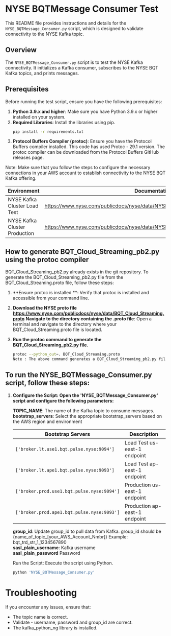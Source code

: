 
# NYSE BQTMessage Consumer Test

This README file provides instructions and details for the `NYSE_BQTMessage_Consumer.py` script, which is designed to validate connectivity to the NYSE Kafka topic.

## Overview

The `NYSE_BQTMessage_Consumer.py` script is to test the NYSE Kafka connectivity. It initializes a Kafka consumer, subscribes to the NYSE BQT Kafka topics, and prints messages.

## Prerequisites

Before running the test script, ensure you have the following prerequisites:

1. **Python 3.9.x and higher**: Make sure you have Python 3.9.x or higher installed on your system.
2. **Required Libraries**: Install the libraries using pip.
   ```sh
   pip install -r requirements.txt
3. **Protocol Buffers Compiler (protoc)**: Ensure you have the Protocol Buffers compiler installed. This code has used Protoc - 29.1 version.
    The protoc compiler can be downloaded from the Protocol Buffers GitHub releases page. 

Note: Make sure that you follow the steps to configure the necessary connections in your AWS account to establish connectivity to the NYSE BQT Kafka offering.

| Environment                    | Documentation Link                                                                        |
|--------------------------------|-------------------------------------------------------------------------------------------|
| NYSE Kafka Cluster Load Test   | https://www.nyse.com/publicdocs/nyse/data/NYSE_Kafka_Cluster_Load_Test_Environment.pdf    |
| NYSE Kafka Cluster Production  | https://www.nyse.com/publicdocs/nyse/data/NYSE_Kafka_Cluster_Production_Environment.pdf   |

## How to generate BQT_Cloud_Streaming_pb2.py using the protoc compiler

BQT_Cloud_Streaming_pb2.py already exists in the git repository.
To generate the BQT_Cloud_Streaming_pb2.py file from the BQT_Cloud_Streaming.proto file, follow these steps:

1. **Ensure protoc is installed **: Verify that protoc is installed and accessible from your command line.

2. **Download the NYSE proto file https://www.nyse.com/publicdocs/nyse/data/BQT_Cloud_Streaming.proto**
   **Navigate to the directory containing the .proto file**: Open a terminal and navigate to the directory where your BQT_Cloud_Streaming.proto file is located.

3. **Run the protoc command to generate the BQT_Cloud_Streaming_pb2.py file.**
     ```sh
   protoc --python_out=. BQT_Cloud_Streaming.proto
   Note : The above command generates a BQT_Cloud_Streaming_pb2.py file.

## To run the NYSE_BQTMessage_Consumer.py script, follow these steps:

1. **Configure the Script: Open the 'NYSE_BQTMessage_Consumer.py' script and configure the following parameters:**

    **TOPIC_NAME**: The name of the Kafka topic to consume messages.  
    **bootstrap_servers**: Select the appropriate  bootstrap_servers based on the AWS region and environment

    | Bootstrap Servers                                      | Description                    |
    |--------------------------------------------------------|--------------------------------|
    | `['broker.lt.use1.bqt.pulse.nyse:9094']`               | Load Test us-east-1 endpoint   |
    | `['broker.lt.ape1.bqt.pulse.nyse:9093']`               | Load Test ap-east-1 endpoint   |
    | `['broker.prod.use1.bqt.pulse.nyse:9094']`             | Production us-east-1 endpoint  |
    | `['broker.prod.ape1.bqt.pulse.nyse:9093']`             | Production ap-east-1 endpoint  |

    **group_id**: Update group_id to pull data from Kafka. group_id should be {name_of_topic_[your_AWS_Account_Nmbr]} Example: bqt_trd_str_1_1234567890  
    **sasl_plain_username**: Kafka username  
    **sasl_plain_password** Password  

    Run the Script: Execute the script using Python.
     ```sh
    python 'NYSE_BQTMessage_Consumer.py'

# Troubleshooting
If you encounter any issues, ensure that:

- The topic name is correct.
- Validate - username, password and group_id are correct.
- The kafka_python_ng library is installed.



